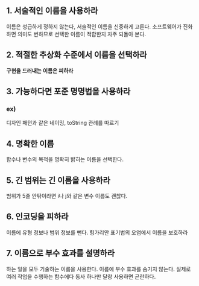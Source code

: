 ## 1. 서술적인 이름을 사용하라
이름은 성급하게 정하지 않는다, 서술적인 이름을 신중하게 고른다. 소프트웨어가 진화하면 의미도 변하므로 선택한 이름이 적합한지 자주 되돌아 본다.

## 2. 적절한 추상화 수준에서 이름을 선택하라
**구현을 드러내는 이름은 피하라**

## 3. 가능하다면 포준 명명법을 사용하라
### ex)
디자인 패턴과 같은 네이밍, toString 관례를 따르기
## 4. 명확한 이름
함수나 변수의 목적을 명확히 밝히는 이름을 선택한다.

## 5. 긴 범위는 긴 이름을 사용하라
범위가 5줄 안팎이라면 i나 j와 같은 변수 이름도 괜찮다.

## 6. 인코딩을 피하라
이름에 유형 정보나 범위 정보를 뺀다.
헝가리안 표기법의 오염에서 이름을 보호하라

## 7. 이름으로 부수 효과를 설명하라
하는 일을 모두 기술하는 이름을 사용한다. 
이름에 부수 효과를 숨기지 않는다. 
실제로 여러 작업을 수행하는 함수에다 동사 하나만 달랑 사용하면 곤란하다.
